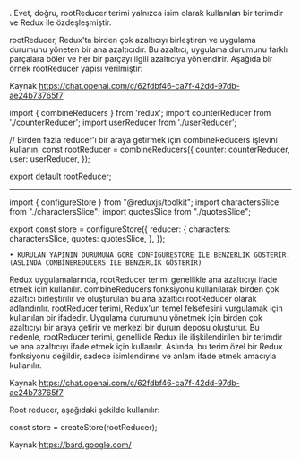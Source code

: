 . Evet, doğru, rootReducer terimi yalnızca isim olarak kullanılan bir terimdir ve Redux ile özdeşleşmiştir.


rootReducer, Redux'ta birden çok azaltıcıyı birleştiren ve uygulama durumunu yöneten bir ana azaltıcıdır. Bu azaltıcı, uygulama durumunu farklı parçalara böler ve her bir parçayı ilgili azaltıcıya yönlendirir.
Aşağıda bir örnek rootReducer yapısı verilmiştir:

Kaynak <https://chat.openai.com/c/62fdbf46-ca7f-42dd-97db-ae24b73765f7> 



import { combineReducers } from 'redux';
import counterReducer from './counterReducer';
import userReducer from './userReducer';

// Birden fazla reducer'ı bir araya getirmek için combineReducers işlevini kullanın.
const rootReducer = combineReducers({
  counter: counterReducer,
  user: userReducer,
});

export default rootReducer;

--------------------------------------------------------------------------

import { configureStore } from "@reduxjs/toolkit";
import charactersSlice from "./charactersSlice";
import quotesSlice from "./quotesSlice";

export const store = configureStore({
  reducer: {
    characters: charactersSlice,
    quotes: quotesSlice,
  },
});

	• KURULAN YAPININ DURUMUNA GÖRE CONFİGURESTORE İLE BENZERLİK GÖSTERİR.(ASLINDA COMBİNEREDUCERS İLE BENZERLİK GÖSTERİR)

Redux uygulamalarında, rootReducer terimi genellikle ana azaltıcıyı ifade etmek için kullanılır. combineReducers fonksiyonu kullanılarak birden çok azaltıcı birleştirilir ve oluşturulan bu ana azaltıcı rootReducer olarak adlandırılır.
rootReducer terimi, Redux'un temel felsefesini vurgulamak için kullanılan bir ifadedir. Uygulama durumunu yönetmek için birden çok azaltıcıyı bir araya getirir ve merkezi bir durum deposu oluşturur.
Bu nedenle, rootReducer terimi, genellikle Redux ile ilişkilendirilen bir terimdir ve ana azaltıcıyı ifade etmek için kullanılır. Aslında, bu terim özel bir Redux fonksiyonu değildir, sadece isimlendirme ve anlam ifade etmek amacıyla kullanılır.

Kaynak <https://chat.openai.com/c/62fdbf46-ca7f-42dd-97db-ae24b73765f7> 


Root reducer, aşağıdaki şekilde kullanılır:

const store = createStore(rootReducer);

Kaynak <https://bard.google.com/> 


